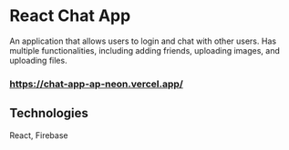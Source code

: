 # React Chat App

An application that allows users to login and chat with other users. Has multiple functionalities, including adding friends, uploading images, and uploading files.

### https://chat-app-ap-neon.vercel.app/

## Technologies

React, Firebase


